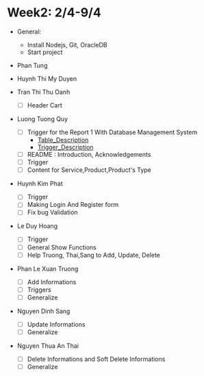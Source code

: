 # Week2: 2/4-9/4
- General:
  - Install Nodejs, Git, OracleDB
  - Start project

- Phan Tung 
  
- Huynh Thi My Duyen
  
- Tran Thi Thu Oanh
  - [ ] Header Cart
- Luong Tuong Quy
  - [ ] Trigger for the Report 1 With Database Management System
    - [Table_Description](../../References/Template_MotaMHDLQH.pdf)
    - [Trigger_Description](../../References/Template_MotaRBTV.pdf)
  - [ ] README : Introduction, Acknowledgements
  - [ ] Trigger
  - [ ] Content for Service,Product,Product's Type
- Huynh Kim Phat
  - [ ] Trigger
  - [ ] Making Login And Register form
  - [ ] Fix bug Validation
- Le Duy Hoang
  - [ ] Trigger
  - [ ] General Show Functions
  - [ ] Help Truong, Thai,Sang to Add, Update, Delete
- Phan Le Xuan Truong
  - [ ] Add Informations
  - [ ] Triggers
  - [ ] Generalize
- Nguyen Dinh Sang
  - [ ] Update Informations  
  - [ ] Generalize
- Nguyen Thua An Thai
  - [ ] Delete Informations and Soft Delete Informations
  - [ ] Generalize
